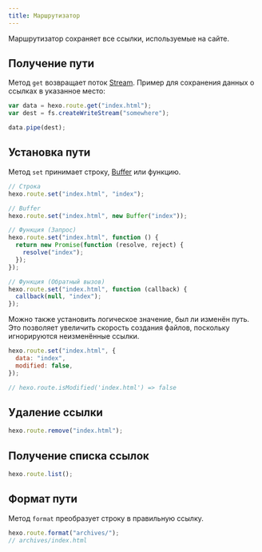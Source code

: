 ```yaml
---
title: Маршрутизатор
---
```


Маршрутизатор сохраняет все ссылки, используемые на сайте.

## Получение пути

Метод `get` возвращает поток [Stream]. Пример для сохранения данных о ссылках в указанное место:

```js
var data = hexo.route.get("index.html");
var dest = fs.createWriteStream("somewhere");

data.pipe(dest);
```

## Установка пути

Метод `set` принимает строку, [Buffer] или функцию.

```js
// Строка
hexo.route.set("index.html", "index");

// Buffer
hexo.route.set("index.html", new Buffer("index"));

// Функция (Запрос)
hexo.route.set("index.html", function () {
  return new Promise(function (resolve, reject) {
    resolve("index");
  });
});

// Функция (Обратный вызов)
hexo.route.set("index.html", function (callback) {
  callback(null, "index");
});
```

Можно также установить логическое значение, был ли изменён путь. Это позволяет увеличить скорость создания файлов, поскольку игнорируются неизменённые ссылки.

```js
hexo.route.set("index.html", {
  data: "index",
  modified: false,
});

// hexo.route.isModified('index.html') => false
```

## Удаление ссылки

```js
hexo.route.remove("index.html");
```

## Получение списка ссылок

```js
hexo.route.list();
```

## Формат пути

Метод `format` преобразует строку в правильную ссылку.

```js
hexo.route.format("archives/");
// archives/index.html
```

[Stream]: http://nodejs.org/api/stream.html
[Buffer]: http://nodejs.org/api/buffer.html
